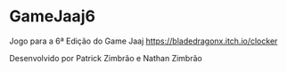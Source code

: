 # GameJaaj6
Jogo para a 6ª Edição do Game Jaaj
https://bladedragonx.itch.io/clocker

Desenvolvido por Patrick Zimbrão e Nathan Zimbrão
